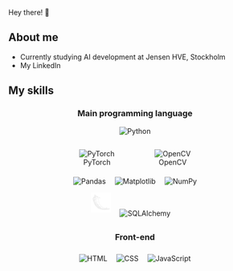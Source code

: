 Hey there! 👋

<!---
Lindayh/Lindayh is a ✨ special ✨ repository because its `README.md` (this file) appears on your GitHub profile.
You can click the Preview link to take a look at your changes.
--->

## About me 

- Currently studying AI development at Jensen HVE, Stockholm
- My LinkedIn

## My skills
<div align="center">
<!--
  ![Python](https://img.shields.io/badge/-Python-gold?logo=python) <br>
  ![Pandas](https://img.shields.io/badge/-Pandas-midnightblue?logo=pandas)
  ![Matplotlib](https://img.shields.io/badge/-Matplotlib-midnightblue?logo=https://cdn.jsdelivr.net/gh/devicons/devicon@latest/icons/pandas/pandas-original.svg)
  ![HTML](https://img.shields.io/badge/-HTML-royalblue?logo=html5)
  ![CSS](https://img.shields.io/badge/-CSS-darkred?logo=css3)
  ![JavaScript](https://img.shields.io/badge/-JavaScript-darkred?logo=JavaScript)
  SQLite
-->

### Main programming language

<img src="https://cdn.jsdelivr.net/gh/devicons/devicon@latest/icons/python/python-original.svg" alt="Python" style="height:65px" title="Python"><br>

<div style="display:flex; flex-direction: row; justify-content: center;">
<figure>
<img src="https://cdn.jsdelivr.net/gh/devicons/devicon@latest/icons/pytorch/pytorch-original.svg" alt="PyTorch" style="height:40px" title="PyTorch">
<figcaption>PyTorch</figcaption>
</figure>
<figure>
<img src="https://cdn.jsdelivr.net/gh/devicons/devicon@latest/icons/opencv/opencv-original.svg" alt="OpenCV" style="height:40px;" title="OpenCV">
<figcaption>OpenCV</figcaption>
</figure>
</div>

<img src="https://cdn.jsdelivr.net/gh/devicons/devicon@latest/icons/pandas/pandas-original.svg" alt="Pandas" style="height:40px; padding:7px;" title="Pandas">
<img src="https://cdn.jsdelivr.net/gh/devicons/devicon@latest/icons/matplotlib/matplotlib-original.svg" alt="Matplotlib" style="height:40px; padding:7px;" title="Matplotlib">
<img src="https://cdn.jsdelivr.net/gh/devicons/devicon@latest/icons/numpy/numpy-original.svg" alt="NumPy" style="height:40px; padding:7px;" title="NumPy">
<br>
<img src="svg/flask-original.svg" alt="Flask" style="height:40px; padding:7px;" title="Flask">
<img src="https://cdn.jsdelivr.net/gh/devicons/devicon@latest/icons/sqlalchemy/sqlalchemy-original.svg" alt="SQLAlchemy" style="height:40px; padding:7px;" title="SQLALchemy">
<img src="" alt="" style="height:40px; padding:7px;" title="">

<br>

### Front-end
<img src="https://cdn.jsdelivr.net/gh/devicons/devicon@latest/icons/html5/html5-plain-wordmark.svg" alt="HTML" style="height:40px; padding:7px;" title="HTML">
<img src="https://cdn.jsdelivr.net/gh/devicons/devicon@latest/icons/css3/css3-plain-wordmark.svg" alt="CSS" style="height:40px; padding:7px;" title="CSS">
<img src="https://cdn.jsdelivr.net/gh/devicons/devicon@latest/icons/javascript/javascript-original.svg" alt="JavaScript" style="height:40px; padding:7px;" title="JavaScript">


</div>
